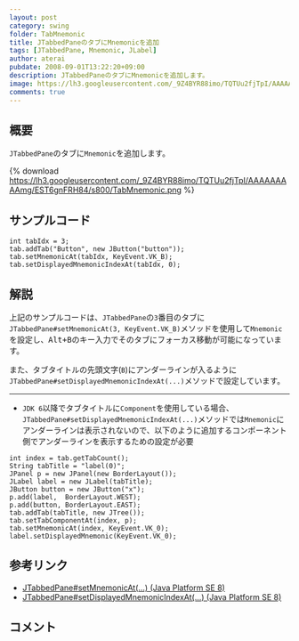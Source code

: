 ```yaml
---
layout: post
category: swing
folder: TabMnemonic
title: JTabbedPaneのタブにMnemonicを追加
tags: [JTabbedPane, Mnemonic, JLabel]
author: aterai
pubdate: 2008-09-01T13:22:20+09:00
description: JTabbedPaneのタブにMnemonicを追加します。
image: https://lh3.googleusercontent.com/_9Z4BYR88imo/TQTUu2fjTpI/AAAAAAAAAmg/EST6gnFRH84/s800/TabMnemonic.png
comments: true
---
```

## 概要
`JTabbedPane`のタブに`Mnemonic`を追加します。

{% download https://lh3.googleusercontent.com/_9Z4BYR88imo/TQTUu2fjTpI/AAAAAAAAAmg/EST6gnFRH84/s800/TabMnemonic.png %}

## サンプルコード
<pre class="prettyprint"><code>int tabIdx = 3;
tab.addTab("Button", new JButton("button"));
tab.setMnemonicAt(tabIdx, KeyEvent.VK_B);
tab.setDisplayedMnemonicIndexAt(tabIdx, 0);
</code></pre>

## 解説
上記のサンプルコードは、`JTabbedPane`の`3`番目のタブに`JTabbedPane#setMnemonicAt(3, KeyEvent.VK_B)`メソッドを使用して`Mnemonic`を設定し、<kbd>Alt+B</kbd>のキー入力でそのタブにフォーカス移動が可能になっています。

また、タブタイトルの先頭文字(`B`)にアンダーラインが入るように`JTabbedPane#setDisplayedMnemonicIndexAt(...)`メソッドで設定しています。

- - - -
- `JDK 6`以降でタブタイトルに`Component`を使用している場合、`JTabbedPane#setDisplayedMnemonicIndexAt(...)`メソッドでは`Mnemonic`にアンダーラインは表示されないので、以下のように追加するコンポーネント側でアンダーラインを表示するための設定が必要

<!-- dummy comment line for breaking list -->

<pre class="prettyprint"><code>int index = tab.getTabCount();
String tabTitle = "label(0)";
JPanel p = new JPanel(new BorderLayout());
JLabel label = new JLabel(tabTitle);
JButton button = new JButton("x");
p.add(label,  BorderLayout.WEST);
p.add(button, BorderLayout.EAST);
tab.addTab(tabTitle, new JTree());
tab.setTabComponentAt(index, p);
tab.setMnemonicAt(index, KeyEvent.VK_0);
label.setDisplayedMnemonic(KeyEvent.VK_0);
</code></pre>

## 参考リンク
- [JTabbedPane#setMnemonicAt(...) (Java Platform SE 8)](https://docs.oracle.com/javase/jp/8/docs/api/javax/swing/JTabbedPane.html#setMnemonicAt-int-int-)
- [JTabbedPane#setDisplayedMnemonicIndexAt(...) (Java Platform SE 8)](https://docs.oracle.com/javase/jp/8/docs/api/javax/swing/JTabbedPane.html#setDisplayedMnemonicIndexAt-int-int-)

<!-- dummy comment line for breaking list -->

## コメント
